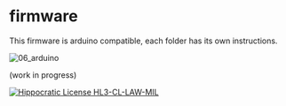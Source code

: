 # firmware

This firmware is arduino compatible, each folder has its own instructions.

![06_arduino](https://github.com/FiberCircuits/firmware/assets/142898164/8b43103a-d4fc-4774-af3c-6f6d870a6a2f)

(work in progress)

[![Hippocratic License HL3-CL-LAW-MIL](https://img.shields.io/static/v1?label=Hippocratic%20License&message=HL3-CL-LAW-MIL&labelColor=5e2751&color=bc8c3d)](https://firstdonoharm.dev/version/3/0/cl-law-mil.html)
